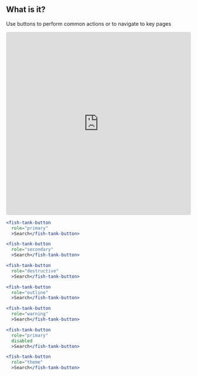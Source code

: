 <h2>What is it?</h2>
<p>Use buttons to perform common actions or to navigate to key pages</p>
<iframe src="https://codesandbox.io/embed/4nwp34xn9?fontsize=14" title="@fishtank/CTAButtons" allow="geolocation; microphone; camera; midi; vr; accelerometer; gyroscope; payment; ambient-light-sensor; encrypted-media" style="width:100%; height:500px; border:0; border-radius: 4px; overflow:hidden;" sandbox="allow-modals allow-forms allow-popups allow-scripts allow-same-origin"></iframe>

```jsx
<fish-tank-button 
  role="primary" 
  >Search</fish-tank-button>

<fish-tank-button 
  role="secondary" 
  >Search</fish-tank-button>

<fish-tank-button 
  role="destructive" 
  >Search</fish-tank-button>

<fish-tank-button 
  role="outline" 
  >Search</fish-tank-button>

<fish-tank-button 
  role="warning" 
  >Search</fish-tank-button>

<fish-tank-button 
  role="primary"
  disabled 
  >Search</fish-tank-button>

<fish-tank-button 
  role="theme" 
  >Search</fish-tank-button>

```